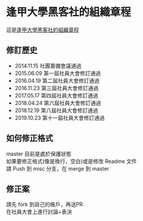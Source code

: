 # 逢甲大學黑客社的組織章程
這是[逢甲大學黑客社的組織章程](rules.md)

## 修訂歷史
* 2014.11.15 社團籌備會議通過
* 2015.06.09 第一屆社員大會修訂通過
* 2016.04.19 第二屆社員大會修訂通過  
* 2016.11.23 第三屆社員大會修訂通過  
* 2017.05.17 第四屆社員大會修訂通過   
* 2018.04.24 第六屆社員大會修訂通過
* 2018.12.19 第八屆社員大會修訂通過  
* 2019.10.23 第十一屆社員大會修訂通過  

## 如何修正格式
master 目前是處於保護狀態  
如果要修正格式(像是換行，空白)或是修改 Readme 文件  
請 Push 到 misc 分支，在 merge 到 master

## 修正案
請先 fork 到自己的帳戶，再送PR  
在社員大會上進行討論+表決
